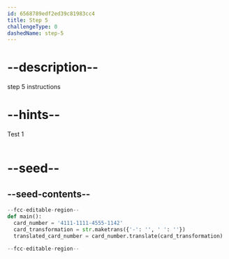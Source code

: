 ```yaml
---
id: 6568789edf2ed39c81983cc4
title: Step 5
challengeType: 0
dashedName: step-5
---
```


# --description--

step 5 instructions

# --hints--

Test 1

```js

```

# --seed--

## --seed-contents--

```py
--fcc-editable-region--
def main():
  card_number = '4111-1111-4555-1142'
  card_transformation = str.maketrans({'-': '', ' ': ''})
  translated_card_number = card_number.translate(card_transformation)
  
--fcc-editable-region--
```

